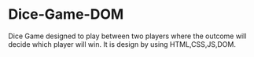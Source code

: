# Dice-Game-DOM
Dice Game designed to play between two players where the outcome will decide which player will win. It is design by using HTML,CSS,JS,DOM.
